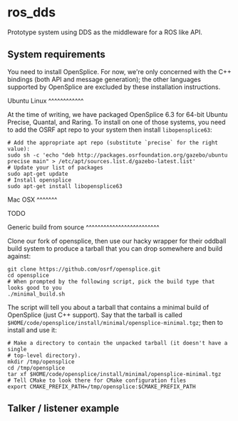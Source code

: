 ros_dds
=======

Prototype system using DDS as the middleware for a ROS like API.

System requirements
-------------------

You need to install OpenSplice.  For now, we're only concerned with the C++
bindings (both API and message generation); the other languages supported by
OpenSplice are excluded by these installation instructions.

Ubuntu Linux
^^^^^^^^^^^^

At the time of writing, we have packaged OpenSplice 6.3 for 64-bit Ubuntu
Precise, Quantal, and Raring.  To install on one of those systems, you need to
add the OSRF apt repo to your system then install `libopensplice63`:

~~~
# Add the appropriate apt repo (substitute `precise` for the right value):
sudo sh -c 'echo "deb http://packages.osrfoundation.org/gazebo/ubuntu precise main" > /etc/apt/sources.list.d/gazebo-latest.list'
# Update your list of packages
sudo apt-get update
# Install opensplice
sudo apt-get install libopensplice63
~~~

Mac OSX
^^^^^^^

TODO

Generic build from source
^^^^^^^^^^^^^^^^^^^^^^^^^

Clone our fork of opensplice, then use our hacky wrapper for their oddball build
system to produce a tarball that you can drop somewhere and build against:

~~~
git clone https://github.com/osrf/opensplice.git
cd opensplice
# When prompted by the following script, pick the build type that looks good to you
./minimal_build.sh
~~~

The script will tell you about a tarball that contains a minimal build of
OpenSplice (just C++ support).  Say that the tarball is called
`$HOME/code/opensplice/install/minimal/opensplice-minimal.tgz`; then to install and use it:

~~~
# Make a directory to contain the unpacked tarball (it doesn't have a single
# top-level directory).
mkdir /tmp/opensplice
cd /tmp/opensplice
tar xf $HOME/code/opensplice/install/minimal/opensplice-minimal.tgz
# Tell CMake to look there for CMake configuration files
export CMAKE_PREFIX_PATH=/tmp/opensplice:$CMAKE_PREFIX_PATH
~~~

Talker / listener example
-------------------------
